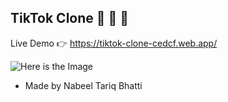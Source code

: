 ## TikTok Clone 🚀 🚀 🚀

Live Demo 👉 https://tiktok-clone-cedcf.web.app/

![Here is the Image](https://i.imgur.com/MaHnHSh.png)


- Made by Nabeel Tariq Bhatti
